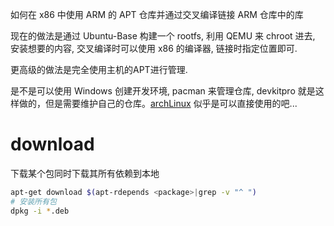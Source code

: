 


如何在 x86 中使用 ARM 的 APT 仓库并通过交叉编译链接 ARM 仓库中的库

现在的做法是通过 Ubuntu-Base 构建一个 rootfs, 利用 QEMU 来 chroot 进去, 安装想要的内容, 交叉编译时可以使用 x86 的编译器, 链接时指定位置即可.

更高级的做法是完全使用主机的APT进行管理.

是不是可以使用 Windows 创建开发环境, pacman 来管理仓库, devkitpro 就是这样做的，但是需要维护自己的仓库。[archLinux](https://archlinuxarm.org/packages) 似乎是可以直接使用的吧...


# download 

下载某个包同时下载其所有依赖到本地

```sh
apt-get download $(apt-rdepends <package>|grep -v "^ ")
# 安装所有包
dpkg -i *.deb
```
